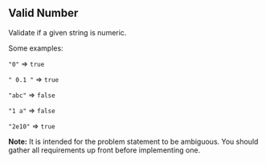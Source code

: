 ## Valid Number

Validate if a given string is numeric.

Some examples:

`"0"` => `true`

`" 0.1 "` => `true`

`"abc"` => `false`

`"1 a"` => `false`

`"2e10"` => `true`

**Note:** It is intended for the problem statement to be ambiguous. You should gather all requirements up front before implementing one.
